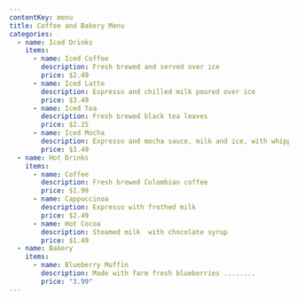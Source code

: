 ```yaml
---
contentKey: menu
title: Coffee and Bakery Menu
categories:
  - name: Iced Drinks
    items:
      - name: Iced Coffee
        description: Fresh brewed and served over ice
        price: $2.49
      - name: Iced Latte
        description: Espresso and chilled milk poured over ice
        price: $3.49
      - name: Iced Tea
        description: Fresh brewed black tea leaves
        price: $2.25
      - name: Iced Mocha
        description: Expresso and mocha sauce, milk and ice, with whipped cream
        price: $3.49
  - name: Hot Drinks
    items:
      - name: Coffee
        description: Fresh brewed Colombian coffee
        price: $1.99
      - name: Cappuccinoa
        description: Expresso with frothed milk
        price: $2.49
      - name: Hot Cocoa
        description: Steamed milk  with chocolate syrup
        price: $1.49
  - name: Bakery
    items:
      - name: Blueberry Muffin
        description: Made with farm fresh blueberries ........
        price: "3.99"
---
```

